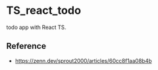# TS_react_todo
todo app with React TS. 

## Reference
- https://zenn.dev/sprout2000/articles/60cc8f1aa08b4b
